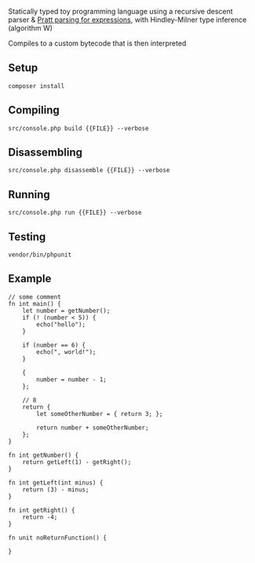 Statically typed toy programming language using a recursive descent parser & [Pratt parsing for expressions](https://journal.stuffwithstuff.com/2011/03/19/pratt-parsers-expression-parsing-made-easy/), with Hindley-Milner type inference (algorithm W)

Compiles to a custom bytecode that is then interpreted

## Setup
`composer install`

## Compiling
`src/console.php build {{FILE}} --verbose`

## Disassembling
`src/console.php disassemble {{FILE}} --verbose`

## Running
`src/console.php run {{FILE}} --verbose`

## Testing
`vendor/bin/phpunit`

## Example

```
// some comment
fn int main() {
    let number = getNumber();
    if (! (number < 5)) {
        echo("hello");
    }
    
    if (number == 6) {
        echo(", world!");
    }
    
    {
        number = number - 1;
    };

    // 8
    return {
        let someOtherNumber = { return 3; };

        return number + someOtherNumber;
    };
}

fn int getNumber() {
    return getLeft(1) - getRight();
}

fn int getLeft(int minus) {
    return (3) - minus;
}

fn int getRight() {
    return -4;
}

fn unit noReturnFunction() {

}

```
